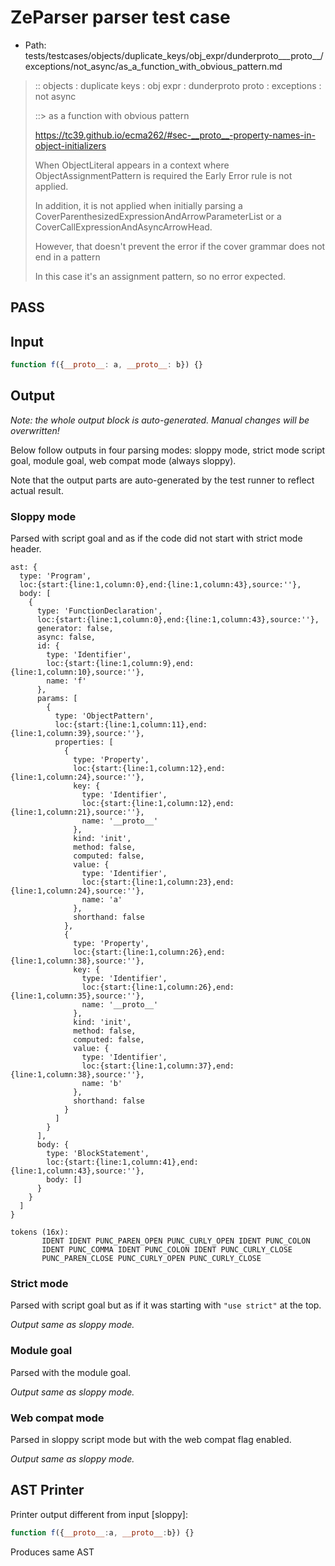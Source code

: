 # ZeParser parser test case

- Path: tests/testcases/objects/duplicate_keys/obj_expr/dunderproto___proto__/exceptions/not_async/as_a_function_with_obvious_pattern.md

> :: objects : duplicate keys : obj expr : dunderproto proto : exceptions : not async
>
> ::> as a function with obvious pattern
>
> https://tc39.github.io/ecma262/#sec-__proto__-property-names-in-object-initializers
>
> When ObjectLiteral appears in a context where ObjectAssignmentPattern is required the Early Error rule is not applied.
>
> In addition, it is not applied when initially parsing a CoverParenthesizedExpressionAndArrowParameterList or a CoverCallExpressionAndAsyncArrowHead.
>
> However, that doesn't prevent the error if the cover grammar does not end in a pattern
>
> In this case it's an assignment pattern, so no error expected.

## PASS

## Input

`````js
function f({__proto__: a, __proto__: b}) {}
`````

## Output

_Note: the whole output block is auto-generated. Manual changes will be overwritten!_

Below follow outputs in four parsing modes: sloppy mode, strict mode script goal, module goal, web compat mode (always sloppy).

Note that the output parts are auto-generated by the test runner to reflect actual result.

### Sloppy mode

Parsed with script goal and as if the code did not start with strict mode header.

`````
ast: {
  type: 'Program',
  loc:{start:{line:1,column:0},end:{line:1,column:43},source:''},
  body: [
    {
      type: 'FunctionDeclaration',
      loc:{start:{line:1,column:0},end:{line:1,column:43},source:''},
      generator: false,
      async: false,
      id: {
        type: 'Identifier',
        loc:{start:{line:1,column:9},end:{line:1,column:10},source:''},
        name: 'f'
      },
      params: [
        {
          type: 'ObjectPattern',
          loc:{start:{line:1,column:11},end:{line:1,column:39},source:''},
          properties: [
            {
              type: 'Property',
              loc:{start:{line:1,column:12},end:{line:1,column:24},source:''},
              key: {
                type: 'Identifier',
                loc:{start:{line:1,column:12},end:{line:1,column:21},source:''},
                name: '__proto__'
              },
              kind: 'init',
              method: false,
              computed: false,
              value: {
                type: 'Identifier',
                loc:{start:{line:1,column:23},end:{line:1,column:24},source:''},
                name: 'a'
              },
              shorthand: false
            },
            {
              type: 'Property',
              loc:{start:{line:1,column:26},end:{line:1,column:38},source:''},
              key: {
                type: 'Identifier',
                loc:{start:{line:1,column:26},end:{line:1,column:35},source:''},
                name: '__proto__'
              },
              kind: 'init',
              method: false,
              computed: false,
              value: {
                type: 'Identifier',
                loc:{start:{line:1,column:37},end:{line:1,column:38},source:''},
                name: 'b'
              },
              shorthand: false
            }
          ]
        }
      ],
      body: {
        type: 'BlockStatement',
        loc:{start:{line:1,column:41},end:{line:1,column:43},source:''},
        body: []
      }
    }
  ]
}

tokens (16x):
       IDENT IDENT PUNC_PAREN_OPEN PUNC_CURLY_OPEN IDENT PUNC_COLON
       IDENT PUNC_COMMA IDENT PUNC_COLON IDENT PUNC_CURLY_CLOSE
       PUNC_PAREN_CLOSE PUNC_CURLY_OPEN PUNC_CURLY_CLOSE
`````

### Strict mode

Parsed with script goal but as if it was starting with `"use strict"` at the top.

_Output same as sloppy mode._

### Module goal

Parsed with the module goal.

_Output same as sloppy mode._

### Web compat mode

Parsed in sloppy script mode but with the web compat flag enabled.

_Output same as sloppy mode._

## AST Printer

Printer output different from input [sloppy]:

````js
function f({__proto__:a, __proto__:b}) {}
````

Produces same AST
